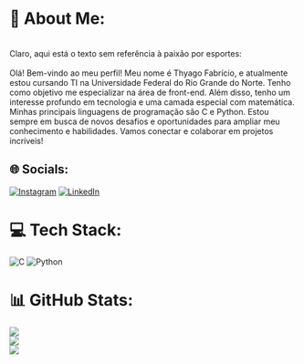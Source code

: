 # 💫 About Me:
<br>Claro, aqui está o texto sem referência à paixão por esportes:<br><br>Olá! Bem-vindo ao meu perfil! Meu nome é Thyago Fabrício, e atualmente estou cursando TI na Universidade Federal do Rio Grande do Norte. Tenho como objetivo me especializar na área de front-end. Além disso, tenho um interesse profundo em tecnologia e uma camada especial com matemática. Minhas principais linguagens de programação são C e Python. Estou sempre em busca de novos desafios e oportunidades para ampliar meu conhecimento e habilidades. Vamos conectar e colaborar em projetos incríveis!


## 🌐 Socials:
[![Instagram](https://img.shields.io/badge/Instagram-%23E4405F.svg?logo=Instagram&logoColor=white)](https://instagram.com/https://www.instagram.com/thyagofabr/) [![LinkedIn](https://img.shields.io/badge/LinkedIn-%230077B5.svg?logo=linkedin&logoColor=white)](https://linkedin.com/in/https://www.linkedin.com/in/thyago-fabricio-987503230/) 

# 💻 Tech Stack:
![C](https://img.shields.io/badge/c-%2300599C.svg?style=flat&logo=c&logoColor=white) ![Python](https://img.shields.io/badge/python-3670A0?style=flat&logo=python&logoColor=ffdd54)
# 📊 GitHub Stats:
![](https://github-readme-stats.vercel.app/api?username=Thyagofab&theme=radical&hide_border=false&include_all_commits=false&count_private=false)<br/>
![](https://github-readme-streak-stats.herokuapp.com/?user=Thyagofab&theme=radical&hide_border=false)<br/>
![](https://github-readme-stats.vercel.app/api/top-langs/?username=Thyagofab&theme=radical&hide_border=false&include_all_commits=false&count_private=false&layout=compact)

<!-- Proudly created with GPRM ( https://gprm.itsvg.in ) -->